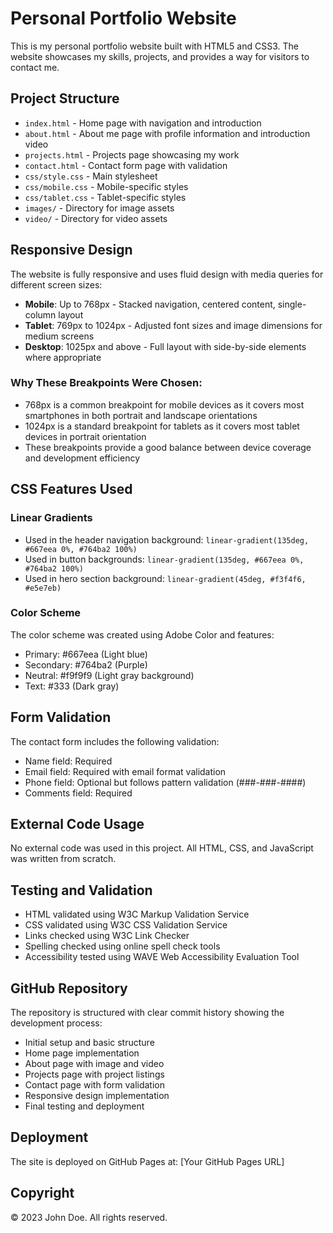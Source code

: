 # Personal Portfolio Website

This is my personal portfolio website built with HTML5 and CSS3. The website showcases my skills, projects, and provides a way for visitors to contact me.

## Project Structure

- `index.html` - Home page with navigation and introduction
- `about.html` - About me page with profile information and introduction video
- `projects.html` - Projects page showcasing my work
- `contact.html` - Contact form page with validation
- `css/style.css` - Main stylesheet
- `css/mobile.css` - Mobile-specific styles
- `css/tablet.css` - Tablet-specific styles
- `images/` - Directory for image assets
- `video/` - Directory for video assets

## Responsive Design

The website is fully responsive and uses fluid design with media queries for different screen sizes:

- **Mobile**: Up to 768px - Stacked navigation, centered content, single-column layout
- **Tablet**: 769px to 1024px - Adjusted font sizes and image dimensions for medium screens
- **Desktop**: 1025px and above - Full layout with side-by-side elements where appropriate

### Why These Breakpoints Were Chosen:
- 768px is a common breakpoint for mobile devices as it covers most smartphones in both portrait and landscape orientations
- 1024px is a standard breakpoint for tablets as it covers most tablet devices in portrait orientation
- These breakpoints provide a good balance between device coverage and development efficiency

## CSS Features Used

### Linear Gradients
- Used in the header navigation background: `linear-gradient(135deg, #667eea 0%, #764ba2 100%)`
- Used in button backgrounds: `linear-gradient(135deg, #667eea 0%, #764ba2 100%)`
- Used in hero section background: `linear-gradient(45deg, #f3f4f6, #e5e7eb)`

### Color Scheme
The color scheme was created using Adobe Color and features:
- Primary: #667eea (Light blue)
- Secondary: #764ba2 (Purple)
- Neutral: #f9f9f9 (Light gray background)
- Text: #333 (Dark gray)

## Form Validation

The contact form includes the following validation:
- Name field: Required
- Email field: Required with email format validation
- Phone field: Optional but follows pattern validation (###-###-####)
- Comments field: Required

## External Code Usage

No external code was used in this project. All HTML, CSS, and JavaScript was written from scratch.

## Testing and Validation

- HTML validated using W3C Markup Validation Service
- CSS validated using W3C CSS Validation Service
- Links checked using W3C Link Checker
- Spelling checked using online spell check tools
- Accessibility tested using WAVE Web Accessibility Evaluation Tool

## GitHub Repository

The repository is structured with clear commit history showing the development process:
- Initial setup and basic structure
- Home page implementation
- About page with image and video
- Projects page with project listings
- Contact page with form validation
- Responsive design implementation
- Final testing and deployment

## Deployment

The site is deployed on GitHub Pages at: [Your GitHub Pages URL]

## Copyright

© 2023 John Doe. All rights reserved.
